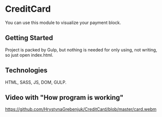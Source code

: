 # CreditCard
You can use this module to visualize your payment block.
## Getting Started
Project is packed by Gulp, but nothing is needed for only using, not writing, so just open index.html.
## Technologies
HTML, SASS, JS, DOM, GULP.
## Video with "How program is working"
https://github.com/HrystynaGrebenjuk/CreditCard/blob/master/card.webm

